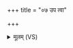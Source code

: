 +++
title = "०७ उप त्वा"

+++
<details><summary>मूलम् (VS)</summary>

उप॑ त्वा॒ नम॑सा व॒यं होत॑र्वैश्वानर स्तु॒मः।  
स नः॑ प्र॒जास्वा॒त्मसु॒ गोषु॑ प्रा॒णेषु॑ जागृहि ॥
</details>